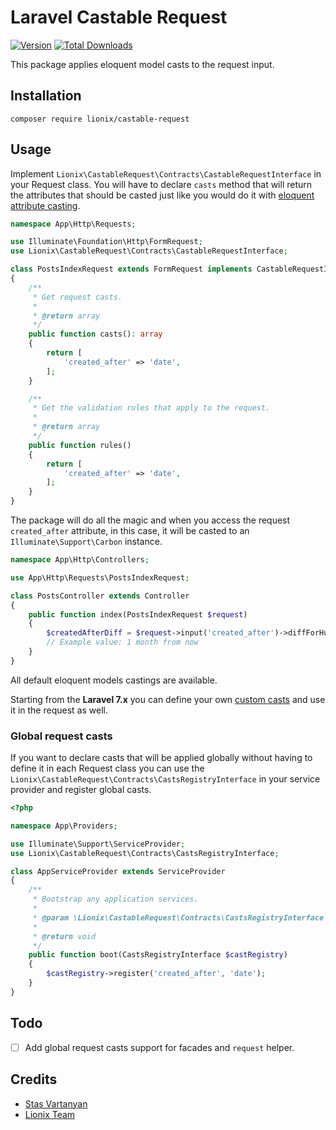 # Laravel Castable Request

[![Version](https://poser.pugx.org/lionix/castable-request/version)](//packagist.org/packages/lionix/castable-request)
[![Total Downloads](https://poser.pugx.org/lionix/castable-request/downloads)](//packagist.org/packages/lionix/castable-request)

This package applies eloquent model casts to the request input.

## Installation

```
composer require lionix/castable-request
```

## Usage

Implement `Lionix\CastableRequest\Contracts\CastableRequestInterface` in your Request class.
You will have to declare `casts` method that will return the attributes that should be casted just like you would do it with [eloquent attribute casting](https://laravel.com/docs/7.x/eloquent-mutators#attribute-casting).

```php
namespace App\Http\Requests;

use Illuminate\Foundation\Http\FormRequest;
use Lionix\CastableRequest\Contracts\CastableRequestInterface;

class PostsIndexRequest extends FormRequest implements CastableRequestInterface
{
    /**
     * Get request casts.
     *
     * @return array
     */
    public function casts(): array
    {
        return [
            'created_after' => 'date',
        ];
    }

    /**
     * Get the validation rules that apply to the request.
     *
     * @return array
     */
    public function rules()
    {
        return [
            'created_after' => 'date',
        ];
    }
}
```

The package will do all the magic and when you access the request `created_after` attribute, in this case, it will be casted to an `Illuminate\Support\Carbon` instance.

```php
namespace App\Http\Controllers;

use App\Http\Requests\PostsIndexRequest;

class PostsController extends Controller
{
    public function index(PostsIndexRequest $request)
    {
        $createdAfterDiff = $request->input('created_after')->diffForHumans();
        // Example value: 1 month from now
    }
}
```

All default eloquent models castings are available.

Starting from the **Laravel 7.x** you can define your own [custom casts](https://laravel.com/docs/7.x/eloquent-mutators#custom-casts) and use it in the request as well.

### Global request casts

If you want to declare casts that will be applied globally without having to define it in each Request class you can use the `Lionix\CastableRequest\Contracts\CastsRegistryInterface` in your service provider and register global casts.

```php
<?php

namespace App\Providers;

use Illuminate\Support\ServiceProvider;
use Lionix\CastableRequest\Contracts\CastsRegistryInterface;

class AppServiceProvider extends ServiceProvider
{
    /**
     * Bootstrap any application services.
     *
     * @param \Lionix\CastableRequest\Contracts\CastsRegistryInterface $castRegistry
     *
     * @return void
     */
    public function boot(CastsRegistryInterface $castRegistry)
    {
        $castRegistry->register('created_after', 'date');
    }
}
```

## Todo

- [ ] Add global request casts support for facades and `request` helper.

## Credits

- [Stas Vartanyan](https://github.com/vaawebdev)
- [Lionix Team](https://github.com/lionix-team)
